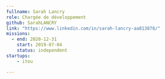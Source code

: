 ```yaml
---
fullname: Sarah Lancry
role: Chargée de développement
github: SarahLANCRY
link: "https://www.linkedin.com/in/sarah-lancry-aa813878/"
missions:
  - end: 2020-12-31
    start: 2019-07-04
    status: independent
startups: 
    - itou

---
```


